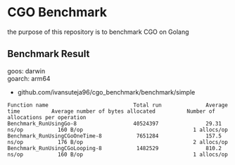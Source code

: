# CGO Benchmark
the purpose of this repository is to benchmark CGO on Golang

## Benchmark Result

goos: darwin <br />
goarch: arm64

- github.com/ivansuteja96/cgo_benchmark/benchmark/simple
```
Function name                           Total run              Average time          Average number of bytes allocated          Number of allocations per operation 
Benchmark_RunUsingGo-8                  40524397               29.31 ns/op           160 B/op                                   1 allocs/op
Benchmark_RunUsingCGoOneTime-8           7651284               157.5 ns/op           176 B/op                                   2 allocs/op
Benchmark_RunUsingCGoLooping-8           1482529               810.2 ns/op           160 B/op                                   1 allocs/op
```
